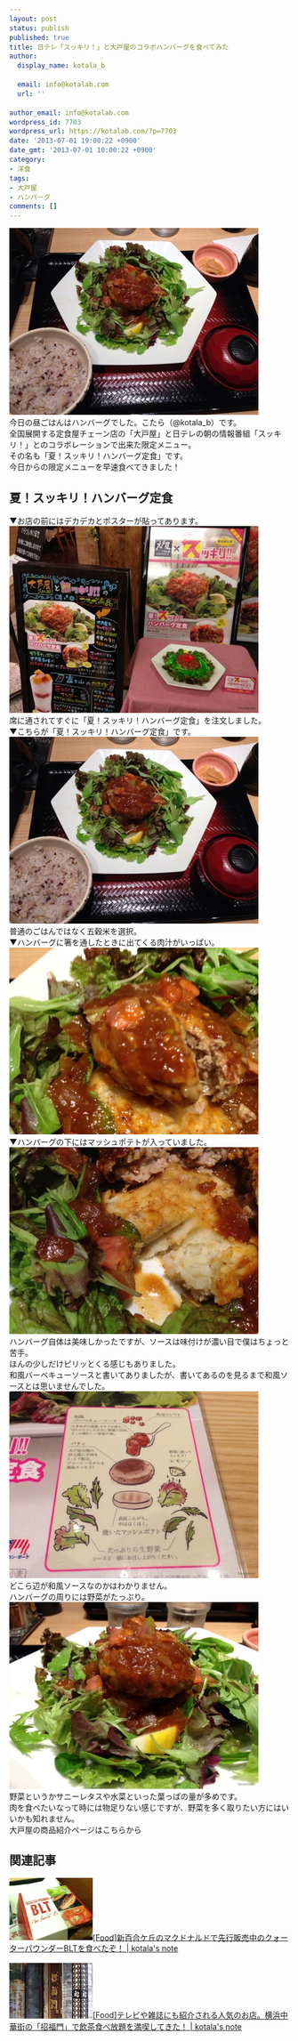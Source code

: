 ```yaml
---
layout: post
status: publish
published: true
title: 日テレ「スッキリ！」と大戸屋のコラボハンバーグを食べてみた
author:
  display_name: kotala_b

  email: info@kotalab.com
  url: ''

author_email: info@kotalab.com
wordpress_id: 7703
wordpress_url: https://kotalab.com/?p=7703
date: '2013-07-01 19:00:22 +0900'
date_gmt: '2013-07-01 10:00:22 +0900'
category:
- 洋食
tags:
- 大戸屋
- ハンバーグ
comments: []
---
```

<p><img src="/wp-content/uploads/ootoya_130701-448x336.jpg" alt="ootoya_130701" width="448" height="336" class="alignnone size-large wp-image-7708" /><br />
今日の昼ごはんはハンバーグでした。こたら（@kotala_b）です。<br />
全国展開する定食屋チェーン店の「大戸屋」と日テレの朝の情報番組「スッキリ！」とのコラボレーションで出来た限定メニュー。<br />
その名も「夏！スッキリ！ハンバーグ定食」です。<br />
今日からの限定メニューを早速食べてきました！<br />
</p>
<!--more-->
<h2>夏！スッキリ！ハンバーグ定食</h2>
<p>▼お店の前にはデカデカとポスターが貼ってあります。<br />
<img src="/wp-content/uploads/ootoya_130701_01-448x336.jpg" alt="ootoya_130701_01" width="448" height="336" class="alignnone size-large wp-image-7709" /><br />
席に通されてすぐに「夏！スッキリ！ハンバーグ定食」を注文しました。<br />
▼こちらが「夏！スッキリ！ハンバーグ定食」です。<br />
<img src="/wp-content/uploads/ootoya_130701-448x336.jpg" alt="ootoya_130701" width="448" height="336" class="alignnone size-large wp-image-7708" /><br />
普通のごはんではなく五穀米を選択。<br />
▼ハンバーグに箸を通したときに出てくる肉汁がいっぱい。<br />
<img src="/wp-content/uploads/ootoya_130701_03-448x336.jpg" alt="ootoya_130701_03" width="448" height="336" class="alignnone size-large wp-image-7705" /><br />
▼ハンバーグの下にはマッシュポテトが入っていました。<br />
<img src="/wp-content/uploads/ootoya_130701_04-448x336.jpg" alt="ootoya_130701_04" width="448" height="336" class="alignnone size-large wp-image-7707" /><br />
ハンバーグ自体は美味しかったですが、ソースは味付けが濃い目で僕はちょっと苦手。<br />
ほんの少しだけピリッとくる感じもありました。<br />
和風バーベキューソースと書いてありましたが、書いてあるのを見るまで和風ソースとは思いませんでした。<br />
<img src="/wp-content/uploads/ootoya_130701_05-448x336.jpg" alt="ootoya_130701_05" width="448" height="336" class="alignnone size-large wp-image-7710" /><br />
どこら辺が和風ソースなのかはわかりません。<br />
ハンバーグの周りには野菜がたっぷり。<br />
<img src="/wp-content/uploads/ootoya_130701_02-448x336.jpg" alt="ootoya_130701_02" width="448" height="336" class="alignnone size-large wp-image-7706" /><br />
野菜というかサニーレタスや水菜といった葉っぱの量が多めです。<br />
肉を食べたいなって時には物足りない感じですが、野菜を多く取りたい方にはいいかも知れません。<br />
<span class="removed_link" title="www.ootoya.com/news/130701.html?ss=78ead3f0276878242be6c048ba9ede9d">大戸屋の商品紹介ページはこちらから</span></p>
<h2 class="rele">関連記事</h2>
<p><a href="/quarterpounder-blt" target="_blank"><img  class="alignleft" src="/wp-content/uploads/quarterpounder_130621_01-448x336.jpg" alt="[Food]新百合ケ丘のマクドナルドで先行販売中のクォーターパウンダーBLTを食べたぞ！ | kotala's note" width="150" /></a><a href="/quarterpounder-blt" target="_blank">[Food]新百合ケ丘のマクドナルドで先行販売中のクォーターパウンダーBLTを食べたぞ！ | kotala's note</a><br style="clear:both;" /><br />
<a href="/chinese-shohukumon" target="_blank"><img  class="alignleft" src="/wp-content/uploads/shohukumon_130622-448x297.jpg" alt="[Food]テレビや雑誌にも紹介される人気のお店。横浜中華街の「招福門」で飲茶食べ放題を満喫してきた！ | kotala's note" width="150" /></a><a href="/chinese-shohukumon" target="_blank">[Food]テレビや雑誌にも紹介される人気のお店。横浜中華街の「招福門」で飲茶食べ放題を満喫してきた！ | kotala's note</a><br style="clear:both;" /></p>
